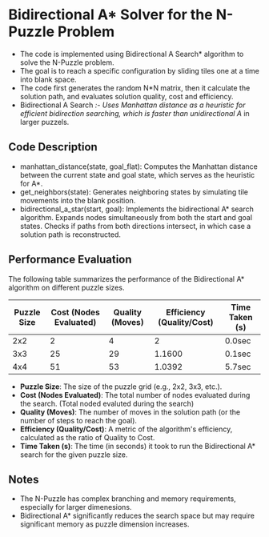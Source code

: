 # Bidirectional A* Solver for the N-Puzzle Problem

- The code is implemented using Bidirectional A Search* algorithm to solve the N-Puzzle problem.
- The goal is to reach a specific configuration by sliding tiles one at a time into blank space.
- The code first generates the random N*N matrix, then it calculate the solution path, and evaluates solution quality, cost and efficiency.
- Bidirectional A Search *:- Uses Manhattan distance as a heuristic for efficient bidirection searching, which is faster than unidirectional A* in larger puzzels.

## Code Description
- manhattan_distance(state, goal_flat): Computes the Manhattan distance between the current state and goal state, which serves as the heuristic for A*.
- get_neighbors(state): Generates neighboring states by simulating tile movements into the blank position.
- bidirectional_a_star(start, goal): Implements the bidirectional A* search algorithm.
    Expands nodes simultaneously from both the start and goal states.
    Checks if paths from both directions intersect, in which case a solution path is reconstructed.

## Performance Evaluation

The following table summarizes the performance of the Bidirectional A* algorithm on different puzzle sizes.

| Puzzle Size | Cost (Nodes Evaluated) | Quality (Moves) | Efficiency (Quality/Cost) | Time Taken (s) |
|-------------|------------------------|-----------------|---------------------------|----------------|
| 2x2         | 2             | 4   | 2          | 0.0sec     |
| 3x3         | 25             | 29   | 1.1600          | 0.1sec     |
| 4x4         | 51             | 53   | 1.0392          | 5.7sec     |


- **Puzzle Size**: The size of the puzzle grid (e.g., 2x2, 3x3, etc.).
- **Cost (Nodes Evaluated)**: The total number of nodes evaluated during the search. (Total noded evaluted during the search)
- **Quality (Moves)**: The number of moves in the solution path (or the number of steps to reach the goal).
- **Efficiency (Quality/Cost)**: A metric of the algorithm's efficiency, calculated as the ratio of Quality to Cost.
- **Time Taken (s)**: The time (in seconds) it took to run the Bidirectional A* search for the given puzzle size.

## Notes
- The N-Puzzle has complex branching and memory requirements, especially for larger dimenesions.
- Bidirectional A* significantly reduces the search space but may require significant memory as puzzle dimension increases.

